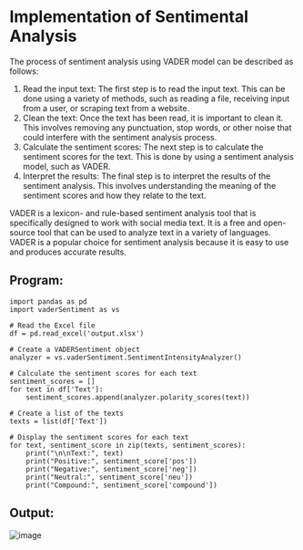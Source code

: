 # Implementation of Sentimental Analysis

The process of sentiment analysis using VADER model can be described as follows:

1. Read the input text: The first step is to read the input text. This can be done using a variety of methods, such as reading a file, receiving input from a user, or scraping text from a website.
2. Clean the text: Once the text has been read, it is important to clean it. This involves removing any punctuation, stop words, or other noise that could interfere with the sentiment analysis process.
3. Calculate the sentiment scores: The next step is to calculate the sentiment scores for the text. This is done by using a sentiment analysis model, such as VADER.
4. Interpret the results: The final step is to interpret the results of the sentiment analysis. This involves understanding the meaning of the sentiment scores and how they relate to the text.

VADER is a lexicon- and rule-based sentiment analysis tool that is specifically designed to work with social media text. It is a free and open-source tool that can be used to analyze text in a variety of languages. VADER is a popular choice for sentiment analysis because it is easy to use and produces accurate results.
## Program:
```python3
import pandas as pd
import vaderSentiment as vs

# Read the Excel file
df = pd.read_excel('output.xlsx')

# Create a VADERSentiment object
analyzer = vs.vaderSentiment.SentimentIntensityAnalyzer()

# Calculate the sentiment scores for each text
sentiment_scores = []
for text in df['Text']:
    sentiment_scores.append(analyzer.polarity_scores(text))

# Create a list of the texts
texts = list(df['Text'])

# Display the sentiment scores for each text
for text, sentiment_score in zip(texts, sentiment_scores):
    print("\n\nText:", text)
    print("Positive:", sentiment_score['pos'])
    print("Negative:", sentiment_score['neg'])
    print("Neutral:", sentiment_score['neu'])
    print("Compound:", sentiment_score['compound'])
```

## Output:
![image](https://github.com/KPSWETHA2020/Implementation-of-Sentimental-Analysis/assets/75235209/45637e0d-21e2-4b4b-a18b-5d7c088ab4cd)


